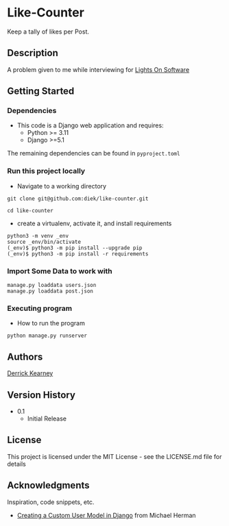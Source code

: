 # Like-Counter

Keep a tally of likes per Post.

## Description

A problem given to me while interviewing for [Lights On Software](https://lightsonsoftware.com/)

## Getting Started

### Dependencies

* This code is a Django web application and requires:
  - Python >= 3.11    
  - Django >=5.1    

The remaining dependencies can be found in `pyproject.toml`
  

### Run this project locally

* Navigate to a working directory
```
git clone git@github.com:diek/like-counter.git  

cd like-counter  
```
* create a virtualenv, activate it, and install requirements  
```
python3 -m venv _env  
source _env/bin/activate  
(_env)$ python3 -m pip install --upgrade pip  
(_env)$ python3 -m pip install -r requirements  
```

### Import Some Data to work with
```
manage.py loaddata users.json  
manage.py loaddata post.json    
```

### Executing program

* How to run the program
```
python manage.py runserver   
```

## Authors

[Derrick Kearney](mailto:d_kearney@bellaliant.net)  


## Version History

* 0.1
    * Initial Release  

## License

This project is licensed under the MIT License - see the LICENSE.md file for details  

## Acknowledgments

Inspiration, code snippets, etc.  
* [Creating a Custom User Model in Django](https://testdriven.io/blog/django-custom-user-model/) from Michael Herman  

